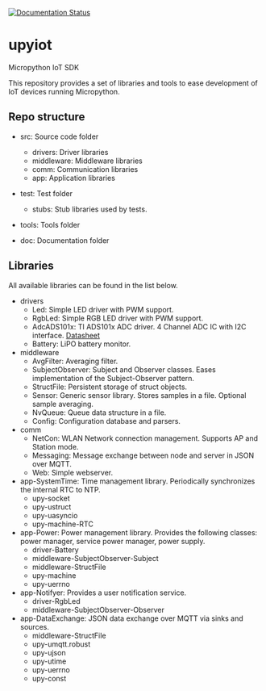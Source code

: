 [![Documentation Status](https://readthedocs.org/projects/upyiot/badge/?version=latest)](https://upyiot.readthedocs.io/en/latest/?badge=latest)

# upyiot
Micropython IoT SDK

This repository provides a set of libraries and tools to ease development of IoT devices running Micropython.

## Repo structure

* src: Source code folder
    * drivers: Driver libraries
    * middleware: Middleware libraries
    * comm: Communication libraries
    * app: Application libraries

* test: Test folder
    * stubs: Stub libraries used by tests.

* tools: Tools folder

* doc: Documentation folder

## Libraries
All available libraries can be found in the list below.

* drivers
   * Led: Simple LED driver with PWM support.
   * RgbLed: Simple RGB LED driver with PWM support.
   * AdcADS101x: TI ADS101x ADC driver. 4 Channel ADC IC with I2C interface. [Datasheet](http://www.ti.com/lit/ds/symlink/ads1015.pdf)
   * Battery: LiPO battery monitor.
* middleware
   * AvgFilter: Averaging filter.
   * SubjectObserver: Subject and Observer classes. Eases implementation of the Subject-Observer pattern.
   * StructFile: Persistent storage of struct objects.
   * Sensor: Generic sensor library. Stores samples in a file. Optional sample averaging.
   * NvQueue: Queue data structure in a file.
   * Config: Configuration database and parsers.
* comm   
   * NetCon: WLAN Network connection management. Supports AP and Station mode.
   * Messaging: Message exchange between node and server in JSON over MQTT.
   * Web: Simple webserver.
* app-SystemTime: Time management library. Periodically synchronizes the internal RTC to NTP.
    * upy-socket
    * upy-ustruct
    * upy-uasyncio
    * upy-machine-RTC
* app-Power: Power management library. Provides the following classes: power manager, service power manager, power supply.
    * driver-Battery
    * middleware-SubjectObserver-Subject
    * middleware-StructFile
    * upy-machine
    * upy-uerrno
* app-Notifyer: Provides a user notification service.
    * driver-RgbLed
    * middleware-SubjectObserver-Observer
* app-DataExchange: JSON data exchange over MQTT via sinks and sources.
    * middleware-StructFile
    * upy-umqtt.robust
    * upy-ujson
    * upy-utime
    * upy-uerrno
    * upy-const

